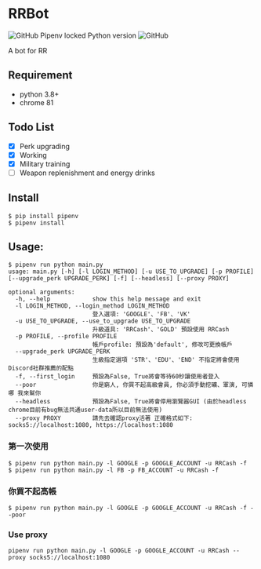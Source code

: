 # RRBot

![GitHub Pipenv locked Python version](https://img.shields.io/github/pipenv/locked/python-version/Sean2525/RRBot) ![GitHub](https://img.shields.io/github/license/sean2525/RRBot?color=blue)

A bot for RR

## Requirement

- python 3.8+
- chrome 81

## Todo List

- [x] Perk upgrading
- [x] Working
- [x] Military training
- [ ] Weapon replenishment and energy drinks

## Install

```
$ pip install pipenv
$ pipenv install
```

## Usage:

```
$ pipenv run python main.py
usage: main.py [-h] [-l LOGIN_METHOD] [-u USE_TO_UPGRADE] [-p PROFILE] [--upgrade_perk UPGRADE_PERK] [-f] [--headless] [--proxy PROXY]

optional arguments:
  -h, --help            show this help message and exit
  -l LOGIN_METHOD, --login_method LOGIN_METHOD
                        登入選項: 'GOOGLE'、'FB'、'VK'
  -u USE_TO_UPGRADE, --use_to_upgrade USE_TO_UPGRADE
                        升級道具: 'RRCash'、'GOLD' 預設使用 RRCash
  -p PROFILE, --profile PROFILE
                        帳戶profile: 預設為'default', 修改可更換帳戶
  --upgrade_perk UPGRADE_PERK
                        生級指定選項 'STR'、'EDU'、'END' 不指定將會使用Discord社群推薦的配點
  -f, --first_login     預設為False, True將會等待60秒讓使用者登入
  --poor                你是窮人, 你買不起高級會員, 你必須手動挖礦、軍演, 可憐哪 我來幫你
  --headless            預設為False, True將會停用瀏覽器GUI (由於headless chrome目前有bug無法共通user-data所以目前無法使用)
  --proxy PROXY         請先去確認proxy活著 正確格式如下: socks5://localhost:1080, https://localhost:1080
```

### 第一次使用

```
$ pipenv run python main.py -l GOOGLE -p GOOGLE_ACCOUNT -u RRCash -f
$ pipenv run python main.py -l FB -p FB_ACCOUNT -u RRCash -f
```

### 你買不起高帳

```
$ pipenv run python main.py -l GOOGLE -p GOOGLE_ACCOUNT -u RRCash -f --poor
```

### Use proxy

```
pipenv run python main.py -l GOOGLE -p GOOGLE_ACCOUNT -u RRCash --proxy socks5://localhost:1080
```
